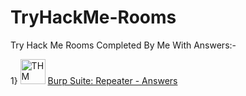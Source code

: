 # TryHackMe-Rooms

Try Hack Me Rooms Completed By Me With Answers:-

1} <img src="https://github.com/Yash22222/TryHackMe-Rooms/assets/97459174/374d011f-c98b-46a8-8388-96e8c2a82dd0" alt="THM" width="40" height="40"> <a href="https://assets.tryhackme.com/room-banners/burpsuite.svg">Burp Suite: Repeater - </a> <a href="https://github.com/Yash22222/TryHackMe-Rooms/blob/main/Burp%20Suite%3A%20Repeater">Answers</a>

